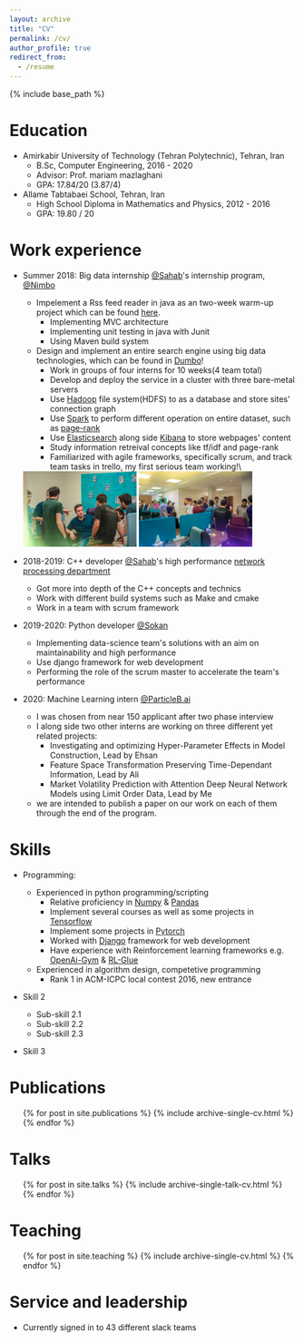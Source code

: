 ```yaml
---
layout: archive
title: "CV"
permalink: /cv/
author_profile: true
redirect_from:
  - /resume
---
```


{% include base_path %}

Education
======
* Amirkabir University of Technology (Tehran Polytechnic), Tehran, Iran
  * B.Sc, Computer Engineering, 2016 - 2020
  * Advisor: Prof. mariam mazlaghani
  * GPA: 17.84/20 (3.87/4)
* Allame Tabtabaei School, Tehran, Iran
  * High School Diploma in Mathematics and Physics, 2012 - 2016
  * GPA: 19.80 / 20

Work experience
======
* Summer 2018: Big data internship [@Sahab](https://www.sahab.ir/en/)'s internship program, [@Nimbo](http://nimbo.in/)
  * Impelement a Rss feed reader in java as an two-week warm-up project which can be found [here](https://github.com/sarb9/ReadRSSProject).
    * Implementing MVC architecture
    * Implementing unit testing in java with Junit
    * Using Maven build system
  * Design and implement an entire search engine using big data technologies, which can be found in [Dumbo](https://github.com/jimbo-nimbo/dumbo)!
    * Work in groups of four interns for 10 weeks(4 team total)
    * Develop and deploy the service in a cluster with three bare-metal servers
    * Use [Hadoop](https://hadoop.apache.org/) file system(HDFS) to as a database and store sites' connection graph
    * Use [Spark](https://spark.apache.org/) to perform different operation on entire dataset, such as [page-rank](https://en.wikipedia.org/wiki/PageRank)
    * Use [Elasticsearch](https://www.elastic.co/) along side [Kibana](https://www.elastic.co/kibana) to store webpages' content
    * Study information retreival concepts like tf/idf and page-rank
    * Familiarized with agile frameworks, specifically scrum, and track team tasks in trello, my first serious team working!\
  <img src="/images/nimbo.jpg" alt="Nimbo" width="200" style="float=right"/>
  <img src="/images/nimbo2.jpg" alt="Nimbo" width="200" style="float=right"/>

* 2018-2019: C++ developer [@Sahab](https://www.sahab.ir/en/)'s high performance [network processing department](https://www.sahab.ir/en/network-products/)
  * Got more into depth of the C++ concepts and technics
  * Work with different build systems such as Make and cmake
  * Work in a team with scrum framework

* 2019-2020: Python developer [@Sokan](https://sokan.tech/)
  * Implementing data-science team's solutions with an aim on maintainability and high performance
  * Use django framework for web development
  <!-- * Participate in data-science team discussions and sessions -->
  * Performing the role of the scrum master to accelerate the team's performance

* 2020: Machine Learning intern [@ParticleB.ai](http://particleb.ai/)
  * I was chosen from near 150 applicant after two phase interview
  * I along side two other interns are working on three different yet related projects:
    * Investigating and optimizing Hyper-Parameter Effects in Model Construction, Lead by Ehsan
    * Feature Space Transformation Preserving Time-Dependant Information, Lead by Ali
    * Market Volatility Prediction with Attention Deep Neural Network Models using Limit Order Data, Lead by Me
  * we are intended to publish a paper on our work on each of them through the end of the program.

Skills
======
* Programming:
  * Experienced in python programming/scripting
    * Relative proficiency in [Numpy](https://numpy.org/) & [Pandas](https://pandas.pydata.org/)
    * Implement several courses as well as some projects in [Tensorflow](https://www.tensorflow.org/)
    * Implement some projects in [Pytorch](https://pytorch.org/)
    * Worked with [Django](https://www.djangoproject.com/) framework for web development
    * Have experience with Reinforcement learning frameworks e.g. [OpenAi-Gym](https://gym.openai.com/) & [RL-Glue](https://sites.google.com/a/rl-community.org/rl-glue/Home/rl-glue)
  * Experienced in algorithm design, competetive programming
    * Rank 1 in ACM-ICPC local contest 2016, new entrance


* Skill 2
  * Sub-skill 2.1
  * Sub-skill 2.2
  * Sub-skill 2.3
* Skill 3

Publications
======
  <ul>{% for post in site.publications %}
    {% include archive-single-cv.html %}
  {% endfor %}</ul>
  
Talks
======
  <ul>{% for post in site.talks %}
    {% include archive-single-talk-cv.html %}
  {% endfor %}</ul>
  
Teaching
======
  <ul>{% for post in site.teaching %}
    {% include archive-single-cv.html %}
  {% endfor %}</ul>
  
Service and leadership
======
* Currently signed in to 43 different slack teams
